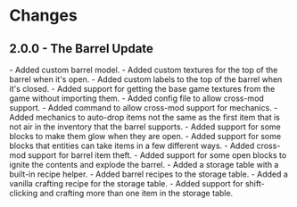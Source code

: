 <h1>Changes</h1>
<h2>2.0.0 - The Barrel Update</h2>
- Added custom barrel model.
- Added custom textures for the top of the barrel when it's open.
- Added custom labels to the top of the barrel when it's closed.
- Added support for getting the base game textures from the game without importing them.
- Added config file to allow cross-mod support.
- Added command to allow cross-mod support for mechanics.
- Added mechanics to auto-drop items not the same as the first item that is not air in the inventory that the barrel supports.
- Added support for some blocks to make them glow when they are open.
- Added support for some blocks that entities can take items in a few different ways.
- Added cross-mod support for barrel item theft.
- Added support for some open blocks to ignite the contents and explode the barrel.
- Added a storage table with a built-in recipe helper.
- Added barrel recipes to the storage table.
- Added a vanilla crafting recipe for the storage table.
- Added support for shift-clicking and crafting more than one item in the storage table.
